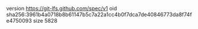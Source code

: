 version https://git-lfs.github.com/spec/v1
oid sha256:3961b4a0718b8b61147b5c7a22a1cc4b0f7dca7de40846773da8f74fe4750093
size 5828
